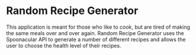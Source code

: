 # Random Recipe Generator

This application is meant for those who like to cook, but are tired of making the same meals over and over again. Random Recipe Generator uses the Spoonacular API to generate a number of different recipes and allows the user to choose the health level of their recipes.
